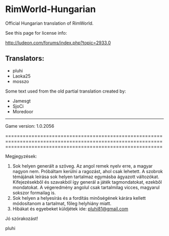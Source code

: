 RimWorld-Hungarian
==================

Official Hungarian translation of RimWorld.

See this page for license info:

http://ludeon.com/forums/index.php?topic=2933.0


Translators:
---------------------
- pluhi
- Laoka25
- mosszo

Some text used from the old partial translation created by:
- Jamesgt
- SjoCi
- Moredoor

---------------------

Game version: 1.0.2056


==================================================================================================================================================================

Megjegyzések:

1. Sok helyen generált a szöveg. Az angol remek nyelv erre, a magyar nagyon nem. Próbáltam kerülni a ragozást, ahol csak lehetett. A szobrok témájának leírása sok helyen tartalmaz egymásba ágyazott változókat. Kifejezésekből és szavakból így generál a játék tagmondatokat, ezekből mondatokat. A végeredmény angolul csak tartalmilag vicces, magyarul sokszor formailag is.
2. Sok helyen a helyesírás és a fordítás minőségének kárára kellett módosítanom a tartalmat, főleg helyhiány miatt.
3. Hibákat és egyebeket küldjétek ide: pluhi81@gmail.com

Jó szórakozást!

pluhi

